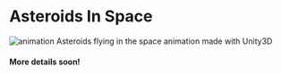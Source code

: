 # Asteroids In Space
![animation](Assets/Animations/done.gif)
Asteroids flying in the space animation made with Unity3D

#### More details soon!
